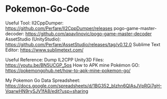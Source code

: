 # Pokemon-Go-Code
Useful Tool:
Il2CppDumper: https://github.com/Perfare/Il2CppDumper/releases
pogo-game-master-decoder: https://github.com/apavlinovic/pogo-game-master-decoder
AssetStudio (UnityStudio): https://github.com/Perfare/AssetStudio/releases/tag/v0.12.0
Sublime Text Editor: https://www.sublimetext.com/

Useful Reference:
Dump IL2CPP Unity3D Files: https://youtu.be/BN5UCGP_5os
How to APK mine Pokémon GO: https://pokemongohub.net/how-to-apk-mine-pokemon-go/

My Pokemon Go Data Spreadsheet: https://docs.google.com/spreadsheets/d/1BG352_bIzhn6QIAsJVpRGi7gH-VqarwHN9rySJV1fA8/edit?usp=sharing

